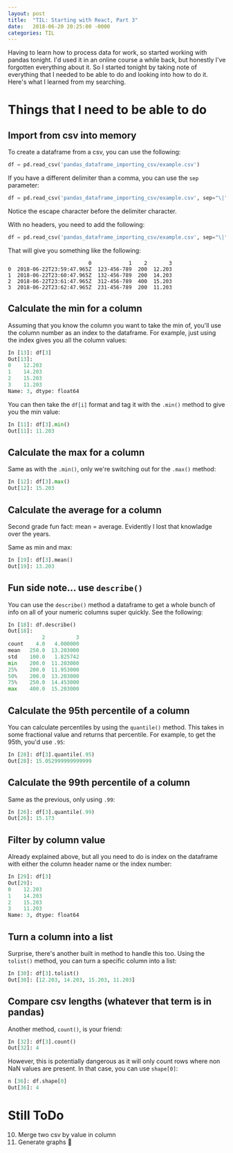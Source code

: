 ```yaml
---
layout: post
title:  "TIL: Starting with React, Part 3"
date:   2018-06-20 20:25:00 -0000
categories: TIL
---
```

Having to learn how to process data for work, so started working with pandas tonight. I'd used it in an online course a while back, but honestly I've forgotten everything about it. So I started tonight by taking note of everything that I needed to be able to do and looking into how to do it. Here's what I learned from my searching.

# Things that I need to be able to do

## Import from csv into memory
To create a dataframe from a csv, you can use the following:
```py
df = pd.read_csv('pandas_dataframe_importing_csv/example.csv')
```
If you have a different delimiter than a comma, you can use the `sep` parameter:
```py
df = pd.read_csv('pandas_dataframe_importing_csv/example.csv', sep="\|", engine="python")
```
Notice the escape character before the delimiter character.

With no headers, you need to add the following:
```py
df = pd.read_csv('pandas_dataframe_importing_csv/example.csv', sep="\|", engine="python", header=None)
```
That will give you something like the following:
```
                          0            1    2       3
0  2018-06-22T23:59:47.965Z  123-456-789  200  12.203
1  2018-06-22T23:60:47.965Z  132-456-789  200  14.203
2  2018-06-22T23:61:47.965Z  312-456-789  400  15.203
3  2018-06-22T23:62:47.965Z  231-456-789  200  11.203
```

## Calculate the min for a column
Assuming that you know the column you want to take the min of, you'll use the column number as an index to the dataframe. For example, just using the index gives you all the column values:
```py
In [13]: df[3]
Out[13]:
0    12.203
1    14.203
2    15.203
3    11.203
Name: 3, dtype: float64
```
You can then take the `df[i]` format and tag it with the `.min()` method to give you the min value:
```py
In [11]: df[3].min()
Out[11]: 11.203
```

## Calculate the max for a column
Same as with the `.min()`, only we're switching out for the `.max()` method:
```py
In [12]: df[3].max()
Out[12]: 15.203
```

## Calculate the average for a column
Second grade fun fact: mean = average. Evidently I lost that knowladge over the years.

Same as min and max:
```py
In [19]: df[3].mean()
Out[19]: 13.203
```

## Fun side note... use `describe()`
You can use the `describe()` method a dataframe to get a whole bunch of info on all of your numeric columns super quickly. See the following:
```py
In [18]: df.describe()
Out[18]:
           2          3
count    4.0   4.000000
mean   250.0  13.203000
std    100.0   1.825742
min    200.0  11.203000
25%    200.0  11.953000
50%    200.0  13.203000
75%    250.0  14.453000
max    400.0  15.203000
```

## Calculate the 95th percentile of a column
You can calculate percentiles by using the `quantile()` method. This takes in some fractional value and returns that percentile. For example, to get the 95th, you'd use `.95`:
```py
In [28]: df[3].quantile(.95)
Out[28]: 15.052999999999999
```

## Calculate the 99th percentile of a column
Same as the previous, only using `.99`:
```py
In [26]: df[3].quantile(.99)
Out[26]: 15.173
```

## Filter by column value
Already explained above, but all you need to do is index on the dataframe with either the column header name or the index number:
```py
In [29]: df[3]
Out[29]:
0    12.203
1    14.203
2    15.203
3    11.203
Name: 3, dtype: float64
```

## Turn a column into a list
Surprise, there's another built in method to handle this too. Using the `tolist()` method, you can turn a specific column into a list:
```py
In [30]: df[3].tolist()
Out[30]: [12.203, 14.203, 15.203, 11.203]
```

## Compare csv lengths (whatever that term is in pandas)
Another method, `count()`, is your friend:
```py
In [32]: df[3].count()
Out[32]: 4
```
However, this is potentially dangerous as it will only count rows where non NaN values are present. In that case, you can use `shape[0]`:
```py
n [36]: df.shape[0]
Out[36]: 4
```

# Still ToDo
10. Merge two csv by value in column
11. Generate graphs
💚